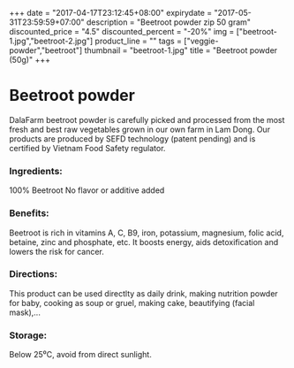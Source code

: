 +++
date = "2017-04-17T23:12:45+08:00"
expirydate = "2017-05-31T23:59:59+07:00"
description = "Beetroot powder zip 50 gram"
discounted_price = "4.5"
discounted_percent = "-20%"
img = ["beetroot-1.jpg","beetroot-2.jpg"]
product_line = ""
tags = ["veggie-powder","beetroot"]
thumbnail = "beetroot-1.jpg"
title = "Beetroot powder (50g)"
+++

# Beetroot powder

DalaFarm beetroot powder is carefully picked and processed from the most fresh and best raw vegetables 
grown in our own farm in Lam Dong. Our products are produced by SEFD technology (patent pending) and 
is certified by Vietnam Food Safety regulator.


### Ingredients: 
100% Beetroot
No flavor or additive added

### Benefits: 
Beetroot is rich in vitamins A, C, B9, 
iron, potassium, magnesium, folic 
acid, betaine, zinc and phosphate, etc. 
It boosts energy, aids detoxification 
and lowers the risk for cancer.

### Directions:  
This product can be used directlty as 
daily drink, making nutrition powder 
for baby, cooking as soup or gruel, 
making cake, beautifying (facial mask),...

### Storage: 
Below 25⁰C, avoid from direct sunlight.

